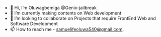 - 👋 Hi, I’m Oluwagbemiga @Genix-jailbreak
- 🌱 I’m currently making contents on Web development
- 💞️ I’m looking to collaborate on Projects that require FrontEnd Web and Software Development
- 📫 How to reach me - samuelifeoluwa540@gmail.com.

<!---
Genix-jailbreak/Genix-jailbreak is a ✨ special ✨ repository because its `README.md` (this file) appears on your GitHub profile.
You can click the Preview link to take a look at your changes.
--->
